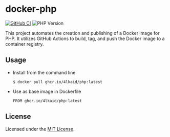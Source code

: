 # docker-php

[![GitHub CI](https://github.com/4lkaid/docker-php/actions/workflows/docker-publish.yaml/badge.svg)](https://github.com/4lkaid/docker-php/actions/workflows/docker-publish.yaml)
![PHP Version](https://img.shields.io/badge/PHP-8.4.6-orange)

This project automates the creation and publishing of a Docker image for PHP. It utilizes GitHub Actions to build, tag, and push the Docker image to a container registry.

## Usage

- Install from the command line
  ```
  $ docker pull ghcr.io/4lkaid/php:latest
  ```
- Use as base image in Dockerfile
  ```
  FROM ghcr.io/4lkaid/php:latest
  ```

## License

Licensed under the [MIT License](LICENSE).